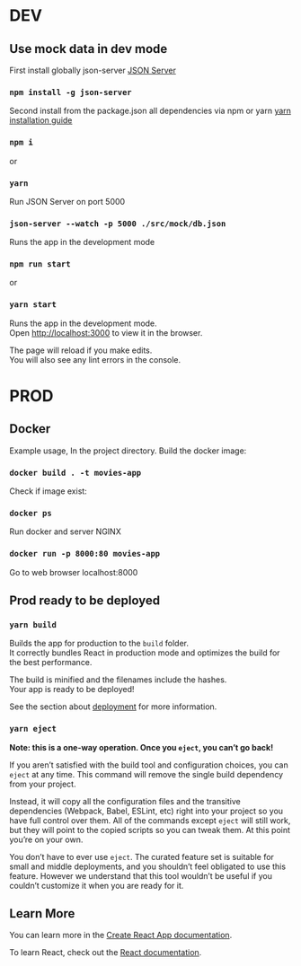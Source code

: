 # DEV

## Use mock data in dev mode

First install globally json-server [JSON Server](https://github.com/typicode/json-server)

### `npm install -g json-server`

Second install from the package.json all dependencies via npm or yarn [yarn installation guide](https://yarnpkg.com/lang/en/docs/install/)

### `npm i`

or

### `yarn`

Run JSON Server on port 5000

### `json-server --watch -p 5000 ./src/mock/db.json`

Runs the app in the development mode

### `npm run start`

or

### `yarn start`

Runs the app in the development mode.<br />
Open [http://localhost:3000](http://localhost:3000) to view it in the browser.

The page will reload if you make edits.<br />
You will also see any lint errors in the console.

# PROD

## Docker

Example usage, In the project directory.
Build the docker image:

### `docker build . -t movies-app`

Check if image exist:

### `docker ps`

Run docker and server NGINX

### `docker run -p 8000:80 movies-app`

Go to web browser localhost:8000

## Prod ready to be deployed

### `yarn build`

Builds the app for production to the `build` folder.<br />
It correctly bundles React in production mode and optimizes the build for the best performance.

The build is minified and the filenames include the hashes.<br />
Your app is ready to be deployed!

See the section about [deployment](https://facebook.github.io/create-react-app/docs/deployment) for more information.

### `yarn eject`

**Note: this is a one-way operation. Once you `eject`, you can’t go back!**

If you aren’t satisfied with the build tool and configuration choices, you can `eject` at any time. This command will remove the single build dependency from your project.

Instead, it will copy all the configuration files and the transitive dependencies (Webpack, Babel, ESLint, etc) right into your project so you have full control over them. All of the commands except `eject` will still work, but they will point to the copied scripts so you can tweak them. At this point you’re on your own.

You don’t have to ever use `eject`. The curated feature set is suitable for small and middle deployments, and you shouldn’t feel obligated to use this feature. However we understand that this tool wouldn’t be useful if you couldn’t customize it when you are ready for it.

## Learn More

You can learn more in the [Create React App documentation](https://facebook.github.io/create-react-app/docs/getting-started).

To learn React, check out the [React documentation](https://reactjs.org/).
